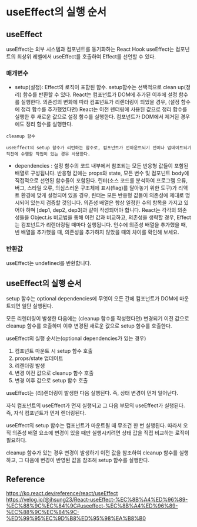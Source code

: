 # useEffect의 실행 순서

## useEffect

useEffect는 외부 시스템과 컴포넌트를 동기화하는 React Hook
useEffect는 컴포넌트의 최상위 레벨에서 useEffect를 호출하여 Effect를 선언할 수 있다.

### 매개변수

- setup(설정): Effect의 로직이 포함된 함수.
  setup함수는 선택적으로 clean up(정리) 함수를 반환할 수 있다.
  React는 컴포넌트가 DOM에 추가된 이후에 설정 함수를 실행한다.
  의존성의 변화에 따라 컴포넌트가 리렌더링이 되었을 경우, (설정 함수에 정리 함수를 추가했었다면) React는 이전 렌더링에 사용된 값으로 정리 함수를 실행한 후 새로운 값으로 설정 함수를 실행한다. 컴포넌트가 DOM에서 제거된 경우에도 정리 함수를 실행한다.

```
cleanup 함수

useEffect의 setup 함수가 리턴하는 함수로, 컴포넌트가 언마운트되기 전이나 업데이트되기 직전에 수행할 작업이 있는 경우 사용한다.
```

- dependencies : 설정 함수의 코드 내부에서 참조되는 모든 반응형 값들이 포함된 배열로 구성됩니다.
  반응형 값에는 props와 state, 모든 변수 및 컴포넌트 body에 직접적으로 선언된 함수들이 포함된다.
  린터(소스 코드를 분석하여 프로그램 오류, 버그, 스타일 오류, 의심스러운 구조체에 표시(flag)를 달아놓기 위한 도구)가 리액트 환경에 맞게 설정되어 있을 경우,
  린터는 모든 반응형 값들이 의존성에 제대로 명시되어 있는지 검증할 것입니다.
  의존성 배열은 항상 일정한 수의 항목을 가지고 있어야 하며 [dep1, dep2, dep3]과 같이 작성되어야 합니다.
  React는 각각의 의존성들을 Object.is 비교법을 통해 이전 값과 비교하고, 의존성을 생략할 경우, Effect는 컴포넌트가 리렌더링될 때마다 실행됩니다.
  인수에 의존성 배열을 추가했을 때, 빈 배열을 추가했을 때, 의존성을 추가하지 않았을 때의 차이를 확인해 보세요.

### 반환값

useEffect는 undefined를 반환합니다.

## useEffect의 실행 순서

setup 함수는 optional dependencies에 무엇이 오든 간에 컴포넌트가 DOM에 마운트되면 일단 실행된다.

모든 리렌더링이 발생한 다음에는 (cleanup 함수를 작성했다면) 변경되기 이전 값으로 cleanup 함수를 호출하며 이후 변경된 새로운 값으로 setup 함수를 호출한다.

useEffect의 실행 순서는(optional dependencies가 있는 경우)

1. 컴포넌트 마운트 시 setup 함수 호출
2. props/state 업데이트
3. 리렌더링 발생
4. 변경 이전 값으로 cleanup 함수 호출
5. 변경 이후 값으로 setup 함수 호출

useEffect는 (리)렌더링이 발생한 다음 실행된다. 즉, 상태 변경이 먼저 일어난다.

자식 컴포넌트의 useEffect가 먼저 실행되고 그 다음 부모의 useEffect가 실행된다. 즉, 자식 컴포넌트가 먼저 렌더링된다.

useEffect의 setup 함수는 컴포넌트가 마운트될 때 무조건 한 번 실행된다. 따라서 오직 의존성 배열 요소에 변경이 있을 때만 실행시키려면 상태 값을 직접 비교하는 로직이 필요하다.

cleanup 함수가 있는 경우 변경이 발생하기 이전 값을 참조하여 cleanup 함수를 실행하고, 그 다음에 변경이 반영된 값을 참조해 setup 함수를 실행한다.

## Reference

https://ko.react.dev/reference/react/useEffect
https://velog.io/@jhsung23/React-useEffect-%EC%8B%A4%ED%96%89-%EC%88%9C%EC%84%9C#useeffect-%EC%8B%A4%ED%96%89-%EC%88%9C%EC%84%9C-%ED%99%95%EC%9D%B8%ED%95%98%EA%B8%B0

